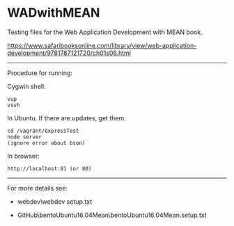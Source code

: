 # WADwithMEAN

Testing files for the Web Application Development with MEAN book.

<https://www.safaribooksonline.com/library/view/web-application-development/9781787121720/ch01s06.html>

------------------------

Procedure for running:

Cygwin shell:

    vup
    vssh

In Ubuntu.  If there are updates, get them.

    cd /vagrant/expressTest
    node server
    (ignore error about bson)

In browser:

    http://localhost:81 (or 80)

------------------------

For more details see:

- webdev\webdev setup.txt

- GitHub\bentoUbuntu16.04Mean\bentoUbuntu16.04Mean.setup.txt
